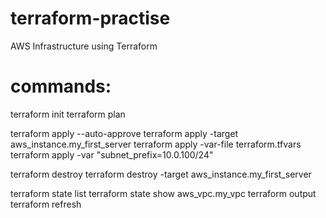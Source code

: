 # terraform-practise
AWS Infrastructure using Terraform

# commands:
terraform init
terraform plan

terraform apply --auto-approve
terraform apply -target aws_instance.my_first_server
terraform apply -var-file terraform.tfvars
terraform apply -var "subnet_prefix=10.0.100/24"

terraform destroy
terraform destroy -target aws_instance.my_first_server

terraform state list
terraform state show aws_vpc.my_vpc
terraform output
terraform refresh
